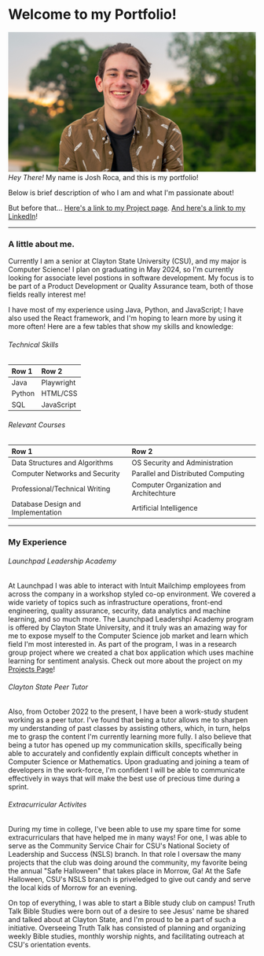 # Welcome to my Portfolio!

![Headshot](./Headshot.JPEG)
_Hey There!_ My name is Josh Roca, and this is my portfolio!

Below is brief description of who I am and what I'm passionate about!

But before that... [Here's a link to my Project page](./projects.html). [And here's a link to my LinkedIn](https://www.linkedin.com/in/josh-roca/)!

* * *

### A little about me.

Currently I am a senior at Clayton State University (CSU), and my major is Computer Science! I plan on graduating in May 2024, so I'm currently looking for associate level postions in software development. My focus is to be part of a Product Development or Quality Assurance team, both of those fields really interest me! 

I have most of my experience using Java, Python, and JavaScript; I have also used the React framework, and I'm hoping to learn more by using it more often! Here are a few tables that show my skills and knowledge:

###### Technical Skills

|Row 1   | Row 2      |
|:-------|:-----------|
| Java   | Playwright |
| Python | HTML/CSS   |
| SQL    | JavaScript | 

###### Relevant Courses

|Row 1                               | Row 2                                  |
|:-----------------------------------|:---------------------------------------|
| Data Structures and Algorithms     | OS Security and Administration         |
| Computer Networks and Security     | Parallel and Distributed Computing     |
| Professional/Technical Writing     | Computer Organization and Architechture|
| Database Design and Implementation | Artificial Intelligence                |

* * *

### My Experience

###### Launchpad Leadership Academy

At Launchpad I was able to interact with Intuit Mailchimp employees from across the company in a workshop styled co-op environment. We covered a wide variety of topics such as infrastructure operations, front-end engineering, quality assurance, security, data analytics and machine learning, and so much more. The Launchpad Leadershpi Academy program is offered by Clayton State University, and it truly was an amazing way for me to expose myself to the Computer Science job market and learn which field I'm most interested in. As part of the program, I was in a research group project where we created a chat box application which uses machine learning for sentiment analysis. Check out more about the project on my [Projects Page](./projects.html)!

###### Clayton State Peer Tutor

Also, from October 2022 to the present, I have been a work-study student working as a peer tutor. I've found that being a tutor allows me to sharpen my understanding of past classes by assisting others, which, in turn, helps me to grasp the content I'm currently learning more fully. I also believe that being a tutor has opened up my communication skills, specifically being able to accurately and confidently explain difficult concepts whether in Computer Science or Mathematics. Upon graduating and joining a team of developers in the work-force, I'm confident I will be able to communicate effectively in ways that will make the best use of precious time during a sprint. 

###### Extracurricular Activites

During my time in college, I've been able to use my spare time for some extracurriculars that have helped me in many ways! For one, I was able to serve as the Community Service Chair for CSU's National Society of Leadership and Success (NSLS) branch. In that role I oversaw the many projects that the club was doing around the community, my favorite being the annual "Safe Halloween" that takes place in Morrow, Ga! At the Safe Halloween, CSU's NSLS branch is priveledged to give out candy and serve the local kids of Morrow for an evening.

On top of everything, I was able to start a Bible study club on campus! Truth Talk Bible Studies were born out of a desire to see Jesus' name be shared and talked about at Clayton State, and I'm proud to be a part of such a initiative. Overseeing Truth Talk has consisted of planning and organizing weekly Bible studies, monthly worship nights, and facilitating outreach at CSU's orientation events. 
